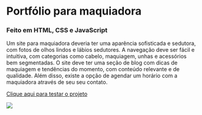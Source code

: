 # Portfólio para maquiadora
### Feito em HTML, CSS e JavaScript
<p>Um site para maquiadora deveria ter uma aparência sofisticada e sedutora, com fotos de olhos lindos e lábios sedutores. A navegação deve ser fácil e intuitiva, com categorias como cabelo, maquiagem, unhas e acessórios bem segmentadas.
O site deve ter uma seção de blog com dicas de maquiagem e tendências do momento, com conteúdo relevante e de qualidade. Além disso, existe a opção de agendar um horário com a maquiadora através de seu seu contato.</p>
<a href="https://ryanmgf.github.io/carlagomesmakeup/">Clique aqui para testar o projeto</a>
<p></p>
<img src="https://drive.google.com/file/d/11B2LklJVgNdG2y9hqg3CXPKivgIg8Mmi/view"/>
